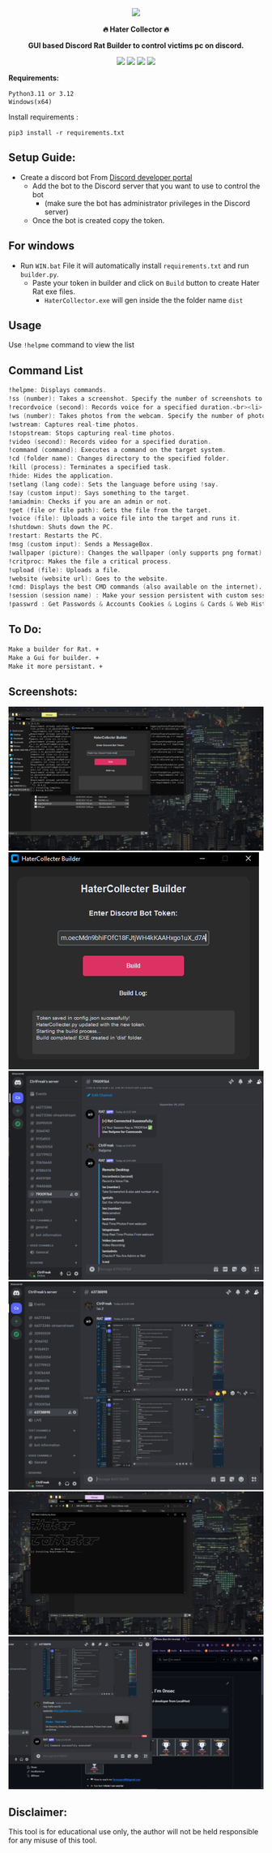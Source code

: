 <p align="center">
  <img src="https://github.com/user-attachments/assets/58359afe-647e-4e82-87e8-4bfc69f936f7" width="800">
</p>

<p align="center">
  <b>🔥 Hater Collector 🔥</b>
 </p> 
 <p align="center">
 <b>GUI based Discord Rat Builder to control victims pc on discord.</b>
 </p>


 <p align="center"> 
<img src="https://img.shields.io/github/stars/0nsec/discord-hater-collector?color=e5c76b&labelColor=22292b&style=for-the-badge"> <img src="https://img.shields.io/github/issues/Mangeshrex/dotfiles?color=67b0e8&labelColor=22292b&style=for-the-badge">
<img src="https://img.shields.io/static/v1?label=license&message=MIT&color=8ccf7e&labelColor=22292b&style=for-the-badge">
<img src="https://img.shields.io/github/forks/0nsec/discord-hater-collector?color=e74c4c&labelColor=1b2224&style=for-the-badge">

</p> 
  
 **Requirements:**
```
Python3.11 or 3.12
Windows(x64)
```
Install requirements :
```
pip3 install -r requirements.txt
```

## Setup Guide:
- Create a discord bot From [Discord developer portal](https://discord.com/developers/applications)
    - Add the bot to the Discord server that you want to use to control the bot
      - (make sure the bot has administrator privileges in the Discord server)
  - Once the bot is created copy the token.

##

## For windows
- Run `WIN.bat` File it will automatically install `requirements.txt` and run `builder.py`.
  - Paste your token in builder and click on `Build` button to create Hater Rat exe files.
    - `HaterCollector.exe` will gen inside the the folder name `dist`


## **Usage**

Use ```!helpme``` command to view the list
 
## **Command List**
```nasm
!helpme: Displays commands.
!ss (number): Takes a screenshot. Specify the number of screenshots to be taken as a parameter.
!recordvoice (second): Records voice for a specified duration.<br><li>
!ws (number): Takes photos from the webcam. Specify the number of photos to be taken as a parameter.
!wstream: Captures real-time photos.
!stopstream: Stops capturing real-time photos.
!video (second): Records video for a specified duration.
!command (command): Executes a command on the target system.
!cd (folder name): Changes directory to the specified folder.
!kill (process): Terminates a specified task.
!hide: Hides the application.
!setlang (lang code): Sets the language before using !say.
!say (custom input): Says something to the target.
!amiadmin: Checks if you are an admin or not.
!get (file or file path): Gets the file from the target.
!voice (file): Uploads a voice file into the target and runs it.
!shutdown: Shuts down the PC.
!restart: Restarts the PC.
!msg (custom input): Sends a MessageBox.
!wallpaper (picture): Changes the wallpaper (only supports png format).
!critproc: Makes the file a critical process.
!upload (file): Uploads a file.
!website (website url): Goes to the website.
!cmd: Displays the best CMD commands (also available on the internet).
!session (session name) : Make your session persistent with custom session name. (Needs a restart to use.)
!passwrd : Get Passwords & Accounts Cookies & Logins & Cards & Web History & Downloads & Info.
```
## **To Do:**
```bash
Make a builder for Rat. +
Make a Gui for builder. +
Make it more persistant. +
```

## **Screenshots:**
<img src="photos/Screenshot (43).png"><br>
<img src="photos/Screenshot (37).png"><br>
<img src="photos/Screenshot (39).png"><br>
<img src="photos/Screenshot (40).png"><br>
<img src="photos/Screenshot (42).png"><br>
<img src="photos/Screenshot (41).png"><br>



## **Disclaimer:**

This tool is for educational use only, the author will not be held responsible for any misuse of this tool.
